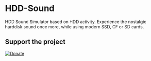 # HDD-Sound
HDD Sound Simulator based on HDD activity. Experience the nostalgic harddisk sound once more, while using modern SSD, CF or SD cards.

Support the project
---

[![Donate](https://github.com/krishenriksen/AnberPorts/raw/master/donate.png)](https://www.paypal.me/krishenriksendk/185)